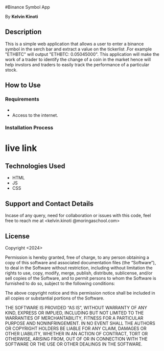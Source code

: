 #Binance Symbol App


By **Kelvin Kinoti**

## Description

This is a simple web application that allows a user to enter a binance symbol in the serch bar  and extract a value on the tickerlist .For example "ETHBTC" will output "ETHBTC: 0.05045000".
This application will make the work of a trader to identify the change of a coin in the market hence will help invstors and traders to easily track the performance of a particular stock. 

## How to Use

### Requirements

* 
* Access to the internet.

### Installation Process

# live link



## Technologies Used
* HTML
* JS
* CSS

## Support and Contact Details

Incase of any query, need for collaboration or issues with this code, feel free to reach me at
<kelvin.kinoti @moringaschool.com>

## License
Copyright <2024> <COPYRIGHT Kelvin>

Permission is hereby granted, free of charge, to any person obtaining a copy of this software and associated documentation files (the “Software”), to deal in the Software without restriction, including without limitation the rights to use, copy, modify, merge, publish, distribute, sublicense, and/or sell copies of the Software, and to permit persons to whom the Software is furnished to do so, subject to the following conditions:

The above copyright notice and this permission notice shall be included in all copies or substantial portions of the Software.

THE SOFTWARE IS PROVIDED “AS IS”, WITHOUT WARRANTY OF ANY KIND, EXPRESS OR IMPLIED, INCLUDING BUT NOT LIMITED TO THE WARRANTIES OF MERCHANTABILITY, FITNESS FOR A PARTICULAR PURPOSE AND NONINFRINGEMENT. IN NO EVENT SHALL THE AUTHORS OR COPYRIGHT HOLDERS BE LIABLE FOR ANY CLAIM, DAMAGES OR OTHER LIABILITY, WHETHER IN AN ACTION OF CONTRACT, TORT OR OTHERWISE, ARISING FROM, OUT OF OR IN CONNECTION WITH THE SOFTWARE OR THE USE OR OTHER DEALINGS IN THE SOFTWARE.
